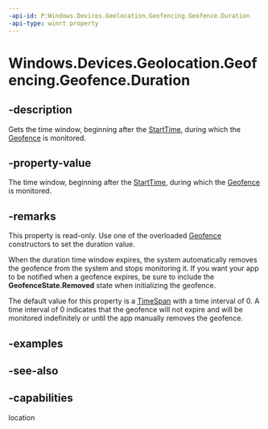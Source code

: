 ```yaml
---
-api-id: P:Windows.Devices.Geolocation.Geofencing.Geofence.Duration
-api-type: winrt property
---
```


<!-- Property syntax
public Windows.Foundation.TimeSpan Duration { get; }
-->

# Windows.Devices.Geolocation.Geofencing.Geofence.Duration

## -description
Gets the time window, beginning after the [StartTime](geofence_starttime.md), during which the [Geofence](geofence.md) is monitored.

## -property-value
The time window, beginning after the [StartTime](geofence_starttime.md), during which the [Geofence](geofence.md) is monitored.

## -remarks
This property is read-only. Use one of the overloaded [Geofence](geofence.md) constructors to set the duration value.

When the duration time window expires, the system automatically removes the geofence from the system and stops monitoring it. If you want your app to be notified when a geofence expires, be sure to include the **GeofenceState.Removed** state when initializing the geofence.

The default value for this property is a [TimeSpan](../windows.foundation/timespan.md) with a time interval of 0. A time interval of 0 indicates that the geofence will not expire and will be monitored indefinitely or until the app manually removes the geofence.

## -examples

## -see-also

## -capabilities
location
